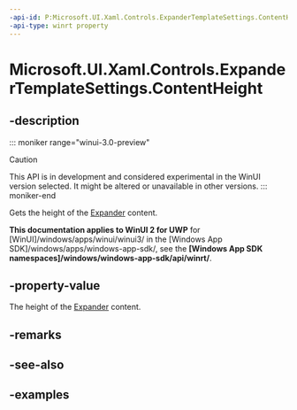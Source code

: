 ```yaml
---
-api-id: P:Microsoft.UI.Xaml.Controls.ExpanderTemplateSettings.ContentHeight
-api-type: winrt property
---
```


# Microsoft.UI.Xaml.Controls.ExpanderTemplateSettings.ContentHeight

<!--
public double ContentHeight { get; }
-->


## -description

::: moniker range="winui-3.0-preview"
> [!CAUTION]
> This API is in development and considered experimental in the WinUI version selected. It might be altered or unavailable in other versions.
::: moniker-end

Gets the height of the [Expander](expander.md) content.

**This documentation applies to WinUI 2 for UWP** for [WinUI]/windows/apps/winui/winui3/ in the [Windows App SDK]/windows/apps/windows-app-sdk/, see the **[Windows App SDK namespaces]/windows/windows-app-sdk/api/winrt/**.

## -property-value

The height of the [Expander](expander.md) content.

## -remarks

## -see-also

## -examples


